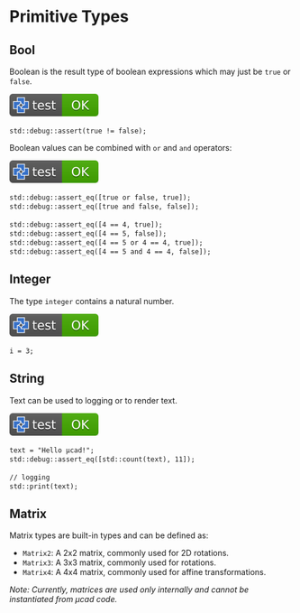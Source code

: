 # Primitive Types

## Bool

Boolean is the result type of boolean expressions which may just be `true` or `false`.

[![test](.test/types_primitive_bool.svg)](.test/types_primitive_bool.log)

```µcad,types_primitive_bool
std::debug::assert(true != false);
```

Boolean values can be combined with `or` and `and` operators:

[![test](.test/boolean.svg)](.test/boolean.log)

```µcad,boolean
std::debug::assert_eq([true or false, true]);
std::debug::assert_eq([true and false, false]);

std::debug::assert_eq([4 == 4, true]);
std::debug::assert_eq([4 == 5, false]);
std::debug::assert_eq([4 == 5 or 4 == 4, true]);
std::debug::assert_eq([4 == 5 and 4 == 4, false]);
```

## Integer

The type `integer` contains a natural number.

[![test](.test/types_primitive_integer.svg)](.test/types_primitive_integer.log)

```µcad,types_primitive_integer
i = 3;
```

## String

Text can be used to logging or to render text.

[![test](.test/types_primitive_string.svg)](.test/types_primitive_string.log)

```µcad,types_primitive_string
text = "Hello µcad!";
std::debug::assert_eq([std::count(text), 11]);

// logging
std::print(text);
```

## Matrix

Matrix types are built-in types and can be defined as:

- `Matrix2`: A 2x2 matrix, commonly used for 2D rotations.
- `Matrix3`: A 3x3 matrix, commonly used for rotations.
- `Matrix4`: A 4x4 matrix, commonly used for affine transformations.

*Note: Currently, matrices are used only internally and cannot be instantiated from µcad code.*
